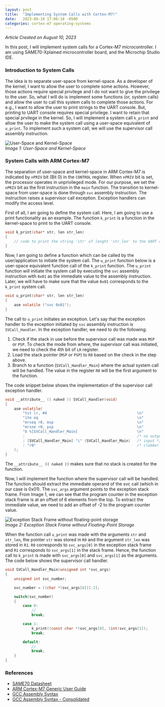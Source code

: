 ```yaml
---
layout: post
title:  "Implementing System Calls with Cortex-M7!"
date:   2023-08-10 17:06:18 -0500
categories: cortex-m7 operating-systems
---
```


*Article Created on August 10, 2023*

In this post, I will implement system calls for a Cortex-M7 microcontroller. I am using SAME70-Xplained microcontroller board, and the Microchip Studio IDE.

### Introduction to System Calls
The idea is to separate user-space from kernel-space. As a developer of the kernel, I want to allow the user to complete some actions. However, those actions require special privilege and I do not want to give the privilege to the user. So, what I will do is implement some functions (or, system calls) and allow the user to call this system calls to complete those actions. For e.g., I want to allow the user to print strings to the UART console. But, printing to UART console requires special privilege. I want to retain that special prvilege in the kernel. So, I will implement a system call ```k_print``` and allow the user to make the system call using a user-space equivalent of ```u_print```. To implement such a system call, we will use the supervisor call assembly instruction.

![User-Space and Kernel-Space]({{site.url}}/notes/docs/assets/images/Picture4.png) <br />
*Image 1: User-Space and Kernel-Space*


### System Calls with ARM Cortex-M7
The separation of user-space and kernel-space in ARM Cortex-M7 is indicated by ```nPRIV``` bit (Bit 0) in the ```CONTROL``` register. When ```nPRIV``` bit is set, the processor operates in unprivileged mode. For our purpose, we set the ```nPRIV``` bit as the first instruction in the ```main``` function. The transition to kernel-space from user-space is done through ```svc``` assembly instruction. The instruction raises a supervisor call exception. Exception handlers can modify the access level.

First of all, I am going to define the system call. Here, I am going to use a print functionality as an example. The function ```k_print``` is a function in the kernel-space to print to the UART console.

```c
void k_print(char* str, len str_len)
{
    // code to print the string 'str' of lenght 'str_len' to the UART console
}
```

Now, I am going to define a function which can be called by the user/application to initiate the system call. The ```u_print``` function below is a user-space equivalent function call of the ```k_print``` function. The ```u_print``` function will initiate the system call by executing the ```svc``` assembly instruction with ```0x01``` as the immediate value to the assembly instruction. Later, we will have to make sure that the value ```0x01``` corresponds to the ```k_print``` system call.

```c
void u_print(char* str, len str_len)
{
    asm volatile ("svc 0x01");
}
```

The call to ```u_print``` initiates an exception. Let's say that the exception handler to the exception initiated by ```svc``` assembly instruction is ```SVCall_Handler```. In the exception handler, we need to do the following:
1. Check if the stack in use before the supervisor call was made was ```MSP``` or ```PSP```. To check the mode from where, the supervisor call was initiated, we need to check the 4th bit of ```LR``` register.
2. Load the stack pointer (```MSP``` or ```PSP```) to ```R0``` based on the check in the step above.
3. Branch to a function (```SVCall_Handler_Main```) where the actual system call will be handled. The value in the register ```R0``` will be the first argument to the function.

The code snippet below shows the implementation of the supervisor call exception handler.

```c
void __attribute__ (( naked )) SVCall_Handler(void)
{
    asm volatile(
        "tst lr, #4                                         \n"
        "ite eq                                             \n"
        "mrseq r0, msp                                      \n"
        "mrsne r0, psp                                      \n"
        "b %[SVCall_Handler_Main]                           \n"
        :                                                   /* no output */
        : [SVCall_Handler_Main] "i" (SVCall_Handler_Main)   /* input */
        : "r0"                                              /* clobber */
    );
}

```
The ```__attribute__ (( naked ))``` makes sure that no stack is created for the function.

Now, I will implement the function where the supervisor call will be handled. The function should extract the immediate operand of the svc call (which in our case is 0x01). The ```svc_args``` argument points to the exception stack frame. From Image 1, we can see that the program counter in the exception stack frame is at an offset of 6 elements from the top. To extract the immediate value, we need to add an offset of -2 to the program counter value.

![Exception Stack Frame without floating-point storage]({{site.url}}/notes/docs/assets/images/Picture3.png) <br />
*Image 2: Exception Stack Frame without Floating-Point Storage*

When the function call ```u_print``` was made with the arguments ```str``` and ```str_len```, the pointer ```str``` was stored in ```R0``` and the argument ```str_len``` was stored in ```R1```. ```R0``` corresponds to ```svc_args[0]``` in the exception stack frame and ```R1``` corresponds to ```svc_args[1]``` in the stack frame. Hence, the function call to ```k_print``` is made with ```svc_args[0]``` and ```svc_args[1]``` as the arguments. The code below shows the supervisor call handler.

```c
void SVCall_Handler_Main(unsigned int *svc_args)
{
    unsigned int svc_number;

    svc_number = ((char *)svc_args[6])[-2];

    switch(svc_number)
    {
        case 0:
            //
            break;

        case 1:
            k_print((const char *)svc_args[0], (int)svc_args[1]);
            break;

        default:
            //
            break;
    }
}
```


### References
* [SAME70 Datasheet][same70-datasheet]
* [ARM Cortex-M7 Generic User Guide][m7-user-guide]
* [GCC Assembly Syntax][gcc-assembly-syntax]
* [GCC Assembly Syntax - Consolidated][gcc-assembly-syntax-consolidated]

[same70-datasheet]: https://www.mouser.com/datasheet/2/268/60001527A-1284321.pdf
[m7-user-guide]: https://developer.arm.com/documentation/dui0646/latest/
[gcc-assembly-syntax]: https://gcc.gnu.org/onlinedocs/gcc/Extended-Asm.
[gcc-assembly-syntax-consolidated]: https://www.felixcloutier.com/documents/gcc-asm.html